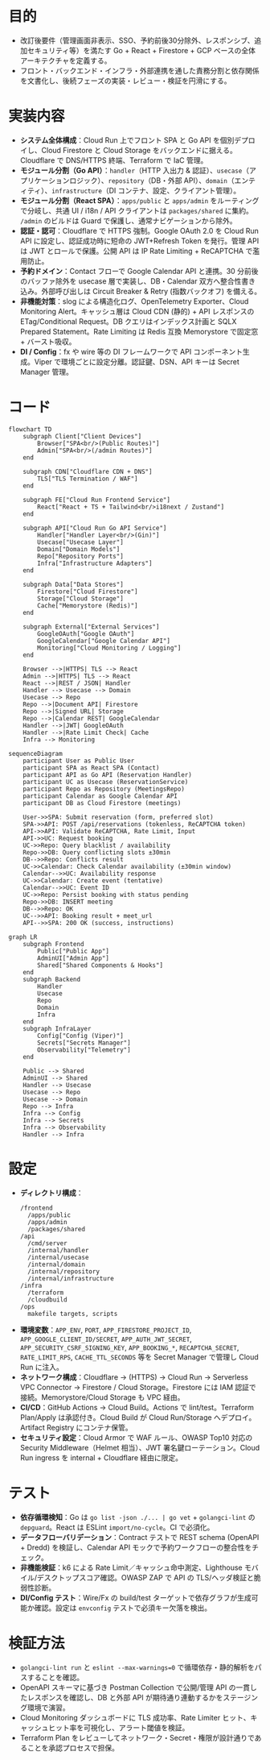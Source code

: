 # 目的
- 改訂後要件（管理画面非表示、SSO、予約前後30分除外、レスポンシブ、追加セキュリティ等）を満たす Go + React + Firestore + GCP ベースの全体アーキテクチャを定義する。
- フロント・バックエンド・インフラ・外部連携を通した責務分割と依存関係を文書化し、後続フェーズの実装・レビュー・検証を円滑にする。

# 実装内容
- **システム全体構成**：Cloud Run 上でフロント SPA と Go API を個別デプロイし、Cloud Firestore と Cloud Storage をバックエンドに据える。Cloudflare で DNS/HTTPS 終端、Terraform で IaC 管理。
- **モジュール分割（Go API）**：`handler`（HTTP 入出力 & 認証）、`usecase`（アプリケーションロジック）、`repository`（DB・外部 API）、`domain`（エンティティ）、`infrastructure`（DI コンテナ、設定、クライアント管理）。
- **モジュール分割（React SPA）**：`apps/public` と `apps/admin` をルーティングで分岐し、共通 UI / i18n / API クライアントは `packages/shared` に集約。 `/admin` のビルドは Guard で保護し、通常ナビゲーションから除外。
- **認証・認可**：Cloudflare で HTTPS 強制。Google OAuth 2.0 を Cloud Run API に設定し、認証成功時に短命の JWT+Refresh Token を発行。管理 API は JWT とロールで保護。公開 API は IP Rate Limiting + ReCAPTCHA で濫用防止。
- **予約ドメイン**：Contact フローで Google Calendar API と連携。30 分前後のバッファ除外を usecase 層で実装し、DB・Calendar 双方へ整合性書き込み。外部呼び出しは Circuit Breaker & Retry (指数バックオフ) を備える。
- **非機能対策**：slog による構造化ログ、OpenTelemetry Exporter、Cloud Monitoring Alert。キャッシュ層は Cloud CDN (静的) + API レスポンスの ETag/Conditional Request。DB クエリはインデックス計画と SQLX Prepared Statement。Rate Limiting は Redis 互換 Memorystore で固定窓 + バースト吸収。
- **DI / Config**：fx や wire 等の DI フレームワークで API コンポーネント生成。Viper で環境ごとに設定分離。認証鍵、DSN、API キーは Secret Manager 管理。

# コード
```mermaid
flowchart TD
    subgraph Client["Client Devices"]
        Browser["SPA<br/>(Public Routes)"]
        Admin["SPA<br/>(/admin Routes)"]
    end

    subgraph CDN["Cloudflare CDN + DNS"]
        TLS["TLS Termination / WAF"]
    end

    subgraph FE["Cloud Run Frontend Service"]
        React["React + TS + Tailwind<br/>i18next / Zustand"]
    end

    subgraph API["Cloud Run Go API Service"]
        Handler["Handler Layer<br/>(Gin)"]
        Usecase["Usecase Layer"]
        Domain["Domain Models"]
        Repo["Repository Ports"]
        Infra["Infrastructure Adapters"]
    end

    subgraph Data["Data Stores"]
        Firestore["Cloud Firestore"]
        Storage["Cloud Storage"]
        Cache["Memorystore (Redis)"]
    end

    subgraph External["External Services"]
        GoogleOAuth["Google OAuth"]
        GoogleCalendar["Google Calendar API"]
        Monitoring["Cloud Monitoring / Logging"]
    end

    Browser -->|HTTPS| TLS --> React
    Admin -->|HTTPS| TLS --> React
    React -->|REST / JSON| Handler
    Handler --> Usecase --> Domain
    Usecase --> Repo
    Repo -->|Document API| Firestore
    Repo -->|Signed URL| Storage
    Repo -->|Calendar REST| GoogleCalendar
    Handler -->|JWT| GoogleOAuth
    Handler -->|Rate Limit Check| Cache
    Infra --> Monitoring
```

```mermaid
sequenceDiagram
    participant User as Public User
    participant SPA as React SPA (Contact)
    participant API as Go API (Reservation Handler)
    participant UC as Usecase (ReservationService)
    participant Repo as Repository (MeetingsRepo)
    participant Calendar as Google Calendar API
    participant DB as Cloud Firestore (meetings)

    User->>SPA: Submit reservation (form, preferred slot)
    SPA->>API: POST /api/reservations (tokenless, ReCAPTCHA token)
    API->>API: Validate ReCAPTCHA, Rate Limit, Input
    API->>UC: Request booking
    UC->>Repo: Query blacklist / availability
    Repo->>DB: Query conflicting slots ±30min
    DB-->>Repo: Conflicts result
    UC->>Calendar: Check Calendar availability (±30min window)
    Calendar-->>UC: Availability response
    UC->>Calendar: Create event (tentative)
    Calendar-->>UC: Event ID
    UC->>Repo: Persist booking with status pending
    Repo->>DB: INSERT meeting
    DB-->>Repo: OK
    UC-->>API: Booking result + meet_url
    API-->>SPA: 200 OK (success, instructions)
```

```mermaid
graph LR
    subgraph Frontend
        Public["Public App"]
        AdminUI["Admin App"]
        Shared["Shared Components & Hooks"]
    end
    subgraph Backend
        Handler
        Usecase
        Repo
        Domain
        Infra
    end
    subgraph InfraLayer
        Config["Config (Viper)"]
        Secrets["Secrets Manager"]
        Observability["Telemetry"]
    end

    Public --> Shared
    AdminUI --> Shared
    Handler --> Usecase
    Usecase --> Repo
    Usecase --> Domain
    Repo --> Infra
    Infra --> Config
    Infra --> Secrets
    Infra --> Observability
    Handler --> Infra
```

# 設定
- **ディレクトリ構成**：  
  ```
  /frontend
    /apps/public
    /apps/admin
    /packages/shared
  /api
    /cmd/server
    /internal/handler
    /internal/usecase
    /internal/domain
    /internal/repository
    /internal/infrastructure
  /infra
    /terraform
    /cloudbuild
  /ops
    makefile targets, scripts
  ```
- **環境変数**：`APP_ENV`, `PORT`, `APP_FIRESTORE_PROJECT_ID`, `APP_GOOGLE_CLIENT_ID/SECRET`, `APP_AUTH_JWT_SECRET`, `APP_SECURITY_CSRF_SIGNING_KEY`, `APP_BOOKING_*`, `RECAPTCHA_SECRET`, `RATE_LIMIT_RPS`, `CACHE_TTL_SECONDS` 等を Secret Manager で管理し Cloud Run に注入。
- **ネットワーク構成**：Cloudflare → (HTTPS) → Cloud Run → Serverless VPC Connector → Firestore / Cloud Storage。Firestore には IAM 認証で接続。Memorystore/Cloud Storage も VPC 経由。
- **CI/CD**：GitHub Actions → Cloud Build。Actions で lint/test。Terraform Plan/Apply は承認付き。Cloud Build が Cloud Run/Storage へデプロイ。Artifact Registry にコンテナ保管。
- **セキュリティ設定**：Cloud Armor で WAF ルール、OWASP Top10 対応の Security Middleware（Helmet 相当）、JWT 署名鍵ローテーション。Cloud Run ingress を internal + Cloudflare 経由に限定。

# テスト
- **依存循環検知**：Go は `go list -json ./... | go vet` + `golangci-lint` の `depguard`。React は ESLint `import/no-cycle`。CI で必須化。
- **データフローバリデーション**：Contract テストで REST schema (OpenAPI + Dredd) を検証し、Calendar API モックで予約ワークフローの整合性をチェック。
- **非機能検証**：k6 による Rate Limit／キャッシュ命中測定、Lighthouse モバイル/デスクトップスコア確認。OWASP ZAP で API の TLS/ヘッダ検証と脆弱性診断。
- **DI/Config テスト**：Wire/Fx の build/test ターゲットで依存グラフが生成可能か確認。設定は `envconfig` テストで必須キー欠落を検出。

# 検証方法
- `golangci-lint run` と `eslint --max-warnings=0` で循環依存・静的解析をパスすることを確認。
- OpenAPI スキーマに基づき Postman Collection で公開/管理 API の一貫したレスポンスを確認し、DB と外部 API が期待通り連動するかをステージング環境で演習。
- Cloud Monitoring ダッシュボードに TLS 成功率、Rate Limiter ヒット、キャッシュヒット率を可視化し、アラート閾値を検証。
- Terraform Plan をレビューしてネットワーク・Secret・権限が設計通りであることを承認プロセスで担保。
